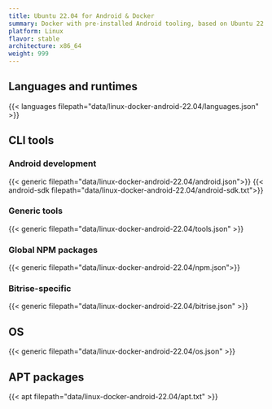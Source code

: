 ```yaml
---
title: Ubuntu 22.04 for Android & Docker
summary: Docker with pre-installed Android tooling, based on Ubuntu 22.04.
platform: Linux
flavor: stable
architecture: x86_64
weight: 999
---
```


## Languages and runtimes

{{< languages filepath="data/linux-docker-android-22.04/languages.json" >}}

## CLI tools

### Android development

{{< generic filepath="data/linux-docker-android-22.04/android.json">}}
{{< android-sdk filepath="data/linux-docker-android-22.04/android-sdk.txt">}}

### Generic tools

{{< generic filepath="data/linux-docker-android-22.04/tools.json" >}}

### Global NPM packages

{{< generic filepath="data/linux-docker-android-22.04/npm.json">}}

### Bitrise-specific

{{< generic filepath="data/linux-docker-android-22.04/bitrise.json" >}}

## OS

{{< generic filepath="data/linux-docker-android-22.04/os.json" >}}

## APT packages

{{< apt filepath="data/linux-docker-android-22.04/apt.txt" >}}
